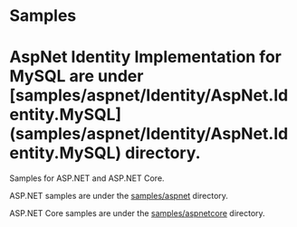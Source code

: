 # Samples

# AspNet Identity Implementation for MySQL are under [samples/aspnet/Identity/AspNet.Identity.MySQL] (samples/aspnet/Identity/AspNet.Identity.MySQL) directory.

Samples for ASP.NET and ASP.NET Core.

ASP.NET samples are under the [samples/aspnet](samples/aspnet) directory.

ASP.NET Core samples are under the [samples/aspnetcore](samples/aspnetcore) directory.
